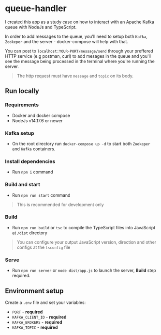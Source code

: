 # queue-handler

I created this app as a study case on how to interact with an Apache Kafka queue with NodeJs and TypeScript.

In order to add messages to the queue, you'll need to setup both `Kafka`, `Zookeper` and the server - docker-compose will help with that.

You can post to `localhost:YOUR-PORT/message/send` through your preffered HTTP service (e.g postman, curl) to add mesages in the queue and you'll see the message being processed in the terminal where you're running the server.

> The http request must have `message` and `topic` on its body.

## Run locally
### Requirements
- Docker and docker compose
- NodeJs v14.17.6 or newer

### Kafka setup
- On the root directory run `docker-compose up -d` to start both `Zookeper` and `Kafka` containers.

### Install dependencies
- Run `npm i` command

### Build and start
- Run `npm run start` command
> This is recommended for development only

### Build
- Run `npm run build` or `tsc` to compile the TypeScript files into JavaScript at `/dist` directory
> You can configure your output JavaScript version, direction and other configs at the `tsconfig` file

### Serve
- Run `npm run server` or `node dist/app.js` to launch the server, **Build** step required.

## Environment setup
Create a `.env` file and set your variables:
- `PORT` - **required**
- `KAFKA_CLIENT_ID` - **required**
- `KAFKA_BROKERS` - **required**
- `KAFKA_TOPIC` - **required**